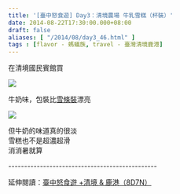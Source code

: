 ```yaml
---
title: '[臺中怒食遊] Day3：清境農場 牛乳雪糕（杯裝）'
date: 2014-08-22T17:30:00.000+08:00
draft: false
aliases: [ "/2014/08/day3_46.html" ]
tags : [flavor - 螞蟻族, travel - 臺灣清境鹿港]
---
```


在清境國民賓館買  

![](/images/taichung3e.jpg)

牛奶味，包裝比[雪條裝](https://hidie.net/taichung2f/)漂亮  

![](/images/taichung3e1.jpg)

但牛奶的味道真的很淡  
雪糕也不是超濃超滑  
消消暑就算  
  
\-----------------------------------------------  
  
延伸閱讀：[臺中怒食遊 +清境 & 鹿港（8D7N）](https://hidie.net/taichung8d7n/)

